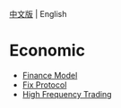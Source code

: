 [中文版](README_zh.md) | English

# Economic

- [Finance Model](finance.md)
- [Fix Protocol](fix.md)
- [High Frequency Trading](hft.md)
